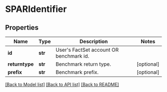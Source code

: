 # SPARIdentifier

## Properties
Name | Type | Description | Notes
------------ | ------------- | ------------- | -------------
**id** | **str** | User&#39;s FactSet account OR benchmark id. | 
**returntype** | **str** | Benchmark return type. | [optional] 
**prefix** | **str** | Benchmark prefix. | [optional] 

[[Back to Model list]](../README.md#documentation-for-models) [[Back to API list]](../README.md#documentation-for-api-endpoints) [[Back to README]](../README.md)


